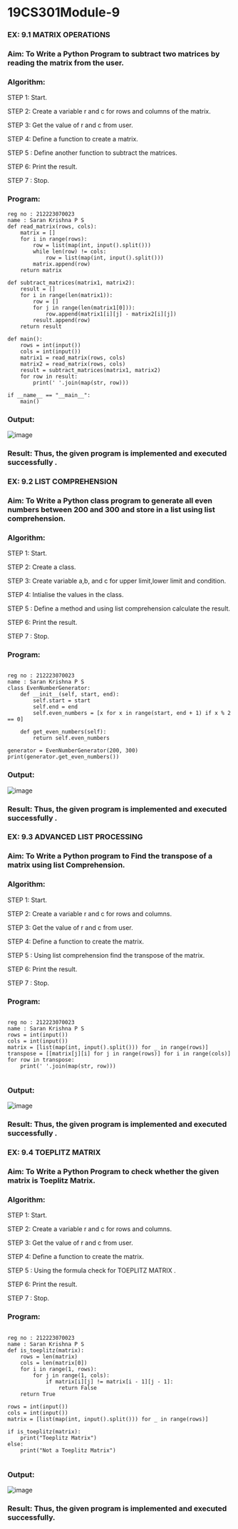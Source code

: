# 19CS301Module-9
### EX: 9.1                                            MATRIX OPERATIONS
### Aim: To Write a Python Program to subtract two matrices by reading the matrix from the user.
### Algorithm:

STEP 1: Start.

STEP 2: Create a variable r and c for rows and columns of the matrix.

STEP 3: Get the value of r and c from user.

STEP 4: Define a function to create a matrix.

STEP 5 : Define another function to subtract the matrices.

STEP 6: Print the result.

STEP 7 : Stop.
### Program:
```
reg no : 212223070023
name : Saran Krishna P S
def read_matrix(rows, cols):
    matrix = []
    for i in range(rows):
        row = list(map(int, input().split()))
        while len(row) != cols:
            row = list(map(int, input().split()))
        matrix.append(row)
    return matrix

def subtract_matrices(matrix1, matrix2):
    result = []
    for i in range(len(matrix1)):
        row = []
        for j in range(len(matrix1[0])):
            row.append(matrix1[i][j] - matrix2[i][j])
        result.append(row)
    return result

def main():
    rows = int(input())
    cols = int(input())
    matrix1 = read_matrix(rows, cols)
    matrix2 = read_matrix(rows, cols)
    result = subtract_matrices(matrix1, matrix2)
    for row in result:
        print(' '.join(map(str, row)))

if __name__ == "__main__":
    main()

```
### Output:
![image](https://github.com/user-attachments/assets/7963c983-d2c1-4b84-bdb9-c61cda061688)


### Result: Thus, the given program is implemented and executed successfully .

### EX: 9.2 LIST COMPREHENSION
### Aim: To Write a Python class program to generate all even numbers between 200 and 300 and store in a list using list comprehension.
### Algorithm:
STEP 1: Start.

STEP 2: Create a class.

STEP 3: Create variable a,b, and c for upper limit,lower limit and condition.

STEP 4: Intialise the values in the class.

STEP 5 : Define a method and using list comprehension calculate the result.

STEP 6: Print the result.

STEP 7 : Stop.

### Program:
```

reg no : 212223070023
name : Saran Krishna P S
class EvenNumberGenerator:
    def __init__(self, start, end):
        self.start = start
        self.end = end
        self.even_numbers = [x for x in range(start, end + 1) if x % 2 == 0]

    def get_even_numbers(self):
        return self.even_numbers

generator = EvenNumberGenerator(200, 300)
print(generator.get_even_numbers())

```
### Output:
![image](https://github.com/user-attachments/assets/209a1663-0138-41e5-91ed-f225fa087cf5)


### Result: Thus, the given program is implemented and executed successfully .

### EX: 9.3 ADVANCED LIST PROCESSING
### Aim: To Write a Python program to Find the transpose of a matrix using list Comprehension.

### Algorithm:

STEP 1: Start.

STEP 2: Create a variable r and c for rows and columns. 

STEP 3: Get the value of r and c from user.

STEP 4: Define a function to create the matrix.

STEP 5 : Using list comprehension find the transpose of the matrix.

STEP 6: Print the result.

STEP 7 : Stop.

### Program:
```

reg no : 212223070023
name : Saran Krishna P S
rows = int(input())
cols = int(input())
matrix = [list(map(int, input().split())) for _ in range(rows)]
transpose = [[matrix[j][i] for j in range(rows)] for i in range(cols)]
for row in transpose:
    print(' '.join(map(str, row)))


```
### Output:
![image](https://github.com/user-attachments/assets/33ce8b3f-0e7f-4231-9199-0a909d6fb52f)

### Result: Thus, the given program is implemented and executed successfully .
 


### EX: 9.4       TOEPLITZ MATRIX
### Aim: To Write a Python Program to check whether the given matrix is Toeplitz Matrix.


### Algorithm:
STEP 1: Start.

STEP 2: Create a variable r and c for rows and columns.

STEP 3: Get the value of r and c from user.

STEP 4: Define a function to create the matrix.

STEP 5 : Using the formula check for TOEPLITZ MATRIX .

STEP 6: Print the result.

STEP 7 : Stop.


### Program:
```

reg no : 212223070023
name : Saran Krishna P S
def is_toeplitz(matrix):
    rows = len(matrix)
    cols = len(matrix[0])
    for i in range(1, rows):
        for j in range(1, cols):
            if matrix[i][j] != matrix[i - 1][j - 1]:
                return False
    return True

rows = int(input())
cols = int(input())
matrix = [list(map(int, input().split())) for _ in range(rows)]

if is_toeplitz(matrix):
    print("Toeplitz Matrix")
else:
    print("Not a Toeplitz Matrix")


```
### Output:

![image](https://github.com/user-attachments/assets/cd144256-6d18-4e42-ab1a-39ed143f3b82)

### Result: Thus, the given program is implemented and executed successfully.
 

